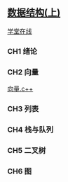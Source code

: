 
<h2><a href="https://next.xuetangx.com/learn/THU08091000384/THU08091000384/4231547/article/6326283" target="_blank">数据结构(上)</a></h2>

[学堂在线](https://next.xuetangx.com/learn/THU08091000384/THU08091000384/4231547/article/6326283)

<h3>CH1 绪论</h3>



<h3>CH2 向量</h3>

[向量.c++](向量.md)

<h3>CH3 列表</h3>

<h3>CH4 栈与队列</h3>

<h3>CH5 二叉树</h3>

<h3>CH6 图</h3>